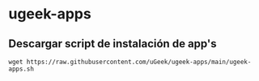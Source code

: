 # ugeek-apps
## Descargar script de instalación de app's

```
wget https://raw.githubusercontent.com/uGeek/ugeek-apps/main/ugeek-apps.sh
```
